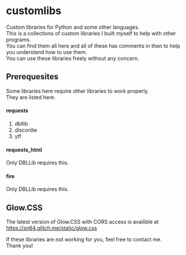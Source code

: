 # customlibs
Custom libraries for Python and some other languages.  
This is a collections of custom libraries I built myself to help with other programs.  
You can find them all here and all of these has comments in then to help you understand how to use them.  
You can use these libraries freely without any concern.


Prerequesites
------
Some libraries here require other libraries to work properly.  
They are listed here.  
#### requests
1. dbllib  
2. discordw  
3. ytf
#### requests_html
Only DBLLib requires this.
#### fire
Only DBLLib requires this.  

Glow.CSS
------
The latest version of Glow.CSS with CORS access is availible at https://sn64.glitch.me/static/glow.css  


If these libraries are not working for you, feel free to contact me.  
Thank you!
